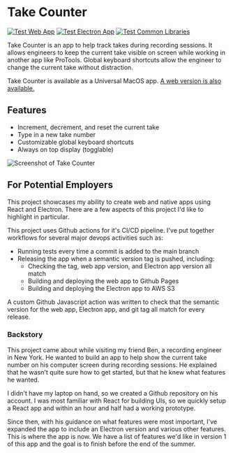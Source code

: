 # Take Counter 

[![Test Web App](https://github.com/kclapper/TakeCounter/actions/workflows/test-web-app.yml/badge.svg)](https://github.com/kclapper/TakeCounter/actions/workflows/test-web-app.yml)
[![Test Electron App](https://github.com/kclapper/TakeCounter/actions/workflows/test-electron-app.yml/badge.svg)](https://github.com/kclapper/TakeCounter/actions/workflows/test-electron-app.yml)
[![Test Common Libraries](https://github.com/kclapper/TakeCounter/actions/workflows/test-common.yml/badge.svg)](https://github.com/kclapper/TakeCounter/actions/workflows/test-common.yml)

Take Counter is an app to help track takes during recording sessions. It allows
engineers to keep the current take visible on screen while working in another
app like ProTools. Global keyboard shortcuts allow the engineer to change the
current take without distraction. 

Take Counter is available as a Universal MacOS app. 
[A web version is also available.](https://takecounter.kyleclapper.dev)

## Features

- Increment, decrement, and reset the current take
- Type in a new take number
- Customizable global keyboard shortcuts
- Always on top display (togglable)

![Screenshot of Take Counter](./desktop-screenshot.png)

## For Potential Employers

This project showcases my ability to create web and native apps using React and
Electron. There are a few aspects of this project I'd like to highlight in particular.

This project uses Github actions for it's CI/CD pipeline. I've put together 
workflows for several major devops activities such as:
- Running tests every time a commit is added to the main branch
- Releasing the app when a semantic version tag is pushed, including:
  - Checking the tag, web app version, and Electron app version all match
  - Building and deploying the web app to Github Pages
  - Building and deploying the Electron app to AWS S3
  
A custom Github Javascript action was written to check that the semantic version
for the web app, Electron app, and git tag all match for every release.

### Backstory

This project came about while visiting my friend Ben, a recording engineer in
New York. He wanted to build an app to help show the current take number on his
computer screen during recording sessions. He explained that he wasn't quite
sure how to get started, but that he knew what features he wanted.

I didn't have my laptop on hand, so we created a Github repository on his
account. I was most familiar with React for building UIs, so we quickly setup
a React app and within an hour and half had a working prototype.

Since then, with his guidance on what features were most important,
I've expanded the app to include an Electron version and various other features.
This is where the app is now. We have a list of features we'd like in version
1 of this app and the goal is to finish before the end of the summer.

